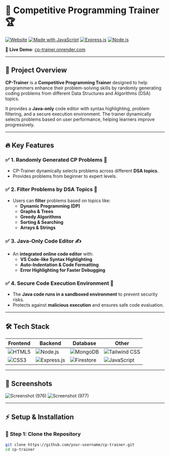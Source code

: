 # 🚀 Competitive Programming Trainer 🏆
[![Website](https://img.shields.io/badge/Live%20Demo-Online-green?style=for-the-badge&logo=appveyor)](https://cp-trainer.onrender.com/)
[![Made with JavaScript](https://img.shields.io/badge/Made%20With-JavaScript-F7DF1E?style=for-the-badge&logo=javascript)](https://developer.mozilla.org/en-US/docs/Web/JavaScript)
[![Express.js](https://img.shields.io/badge/Backend-Express.js-404D59?style=for-the-badge&logo=express)](https://expressjs.com/)
[![Node.js](https://img.shields.io/badge/Server-Node.js-339933?style=for-the-badge&logo=node.js)](https://nodejs.org/)

🔗 **Live Demo**: [cp-trainer.onrender.com](https://cp-trainer.onrender.com/)  

---

## 📌 **Project Overview**
**CP-Trainer** is a **Competitive Programming Trainer** designed to help programmers enhance their problem-solving skills by randomly generating coding problems from different Data Structures and Algorithms (DSA) topics.  

It provides a **Java-only** code editor with syntax highlighting, problem filtering, and a secure execution environment. The trainer dynamically selects problems based on user performance, helping learners improve progressively.  


---

## 🔥 **Key Features**
### ✅ **1. Randomly Generated CP Problems** 🧩  
- CP-Trainer dynamically selects problems across different **DSA topics**.  
- Provides problems from beginner to expert levels.  

### ✅ **2. Filter Problems by DSA Topics** 📂  
- Users can **filter** problems based on topics like:  
  - **Dynamic Programming (DP)**  
  - **Graphs & Trees**  
  - **Greedy Algorithms**  
  - **Sorting & Searching**  
  - **Arrays & Strings**  

### ✅ **3. Java-Only Code Editor** ✍️  
- An **integrated online code editor** with:  
  - **VS Code-like Syntax Highlighting**  
  - **Auto-Indentation & Code Formatting**  
  - **Error Highlighting for Faster Debugging**  

### ✅ **4. Secure Code Execution Environment** 🔐  
- The **Java code runs in a sandboxed environment** to prevent security risks.  
- Protects against **malicious execution** and ensures safe code evaluation.  

---

## 🛠 **Tech Stack**
| **Frontend** | **Backend** | **Database** | **Other** |
|-------------|------------|-------------|-----------|
| ![HTML5](https://img.shields.io/badge/HTML5-%23E34F26.svg?style=for-the-badge&logo=html5&logoColor=white) | ![Node.js](https://img.shields.io/badge/Node.js-%23339933.svg?style=for-the-badge&logo=node.js&logoColor=white) | ![MongoDB](https://img.shields.io/badge/MongoDB-%2347A248.svg?style=for-the-badge&logo=mongodb&logoColor=white)                                                                                                                        | ![Tailwind CSS](https://img.shields.io/badge/Tailwind%20CSS-%2338B2AC.svg?style=for-the-badge&logo=tailwind-css&logoColor=white) |
| ![CSS3](https://img.shields.io/badge/CSS3-%231572B6.svg?style=for-the-badge&logo=css3&logoColor=white) | ![Express.js](https://img.shields.io/badge/Express.js-%23404D59.svg?style=for-the-badge&logo=express&logoColor=white) | ![Firestore](https://img.shields.io/badge/Firestore-%23039BE5.svg?style=for-the-badge&logo=firebase&logoColor=white) | ![JavaScript](https://img.shields.io/badge/JavaScript-%23F7DF1E.svg?style=for-the-badge&logo=javascript&logoColor=black)
 
---

## 📸 **Screenshots**
![Screenshot (976)](https://github.com/user-attachments/assets/7ab629fc-1057-42d6-85aa-a141eb344f21)
![Screenshot (977)](https://github.com/user-attachments/assets/68fbe7e1-aae7-4323-adb3-847de50ea6e9)

---

## ⚡ **Setup & Installation**
### 🚀 **Step 1: Clone the Repository**
```sh
git clone https://github.com/your-username/cp-trainer.git
cd cp-trainer
